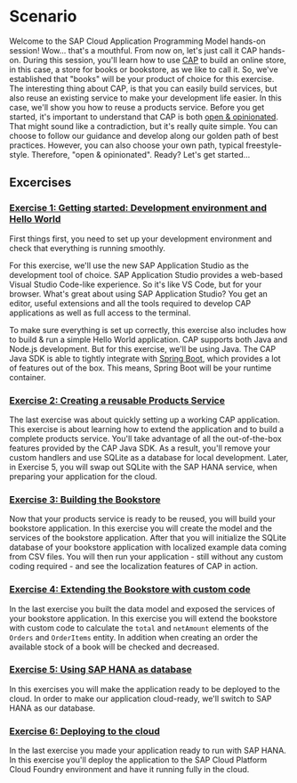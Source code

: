 # Scenario

Welcome to the SAP Cloud Application Programming Model hands-on session! Wow... that's a mouthful. From now on, let's just call it CAP hands-on. During this session, you'll learn how to use [CAP](https://cap.cloud.sap/docs/) to build an online store, in this case, a store for books or bookstore, as we like to call it. 
So, we've established that "books" will be your product of choice for this exercise. The interesting thing about CAP, is that you can easily build services, but also reuse an existing service to make your development life easier. In this case, we'll show you how to reuse a products service. 
Before you get started, it's important to understand that CAP is both [open & opinionated](https://cap.cloud.sap/docs/about/#open--opinionated). That might sound like a contradiction, but it's really quite simple. You can choose to follow our guidance and develop along our golden path of best practices. However, you can also choose your own path, typical freestyle-style. Therefore, "open & opinionated".
Ready? Let's get started...

## Excercises

### [Exercise 1: Getting started: Development environment and Hello World](exercise1/README.md)

First things first, you need to set up your development environment and check that everything is running smoothly.

For this exercise, we'll use the new SAP Application Studio as the development tool of choice. SAP Application Studio provides a web-based Visual Studio Code-like experience. So it's like VS Code, but for your browser.
What's great about using SAP Application Studio? You get an editor, useful extensions and all the tools required to develop CAP applications as well as full access to the terminal.

To make sure everything is set up correctly, this exercise also includes how to build & run a simple Hello World application. 
CAP supports both Java and Node.js development. But for this exercise, we'll be using Java. The CAP Java SDK is able to tightly integrate with [Spring Boot](https://spring.io/projects/spring-boot), which provides a lot of features out of the box. This means, Spring Boot will be your runtime container.

### [Exercise 2: Creating a reusable Products Service](exercise2/README.md)

The last exercise was about quickly setting up a working CAP application. This exercise is about learning how to extend the application and to build a complete products service. You'll take advantage of all the out-of-the-box features provided by the CAP Java SDK. As a result, you'll remove your custom handlers and use SQLite as a database for local development. Later, in Exercise 5, you will swap out SQLite with the SAP HANA service, when preparing your application for the cloud.

### [Exercise 3: Building the Bookstore](exercise3/README.md)

Now that your products service is ready to be reused, you will build your bookstore application. In this exercise you will create the model and the services of the bookstore application. 
After that you will initialize the SQLite database of your bookstore application with localized example data coming from CSV files. 
You will then run your application - still without any custom coding required - and see the localization features of CAP in action.

### [Exercise 4: Extending the Bookstore with custom code](exercise4/README.md)

In the last exercise you built the data model and exposed the services of your bookstore application. In this exercise you will extend the bookstore with custom code to calculate the `total` and `netAmount` elements of the `Orders` and `OrderItems` entity. In addition when creating an order the available stock of a book will be checked and decreased.

### [Exercise 5: Using SAP HANA as database](exercise5/README.md)

In this exercises you will make the application ready to be deployed to the cloud. In order to make our application cloud-ready, we'll switch to SAP HANA as our database.

### [Exercise 6: Deploying to the cloud](exercise6/README.md)

In the last exercise you made your application ready to run with SAP HANA. In this exercise you'll deploy the application to the SAP Cloud Platform Cloud Foundry environment and have it running fully in the cloud.

